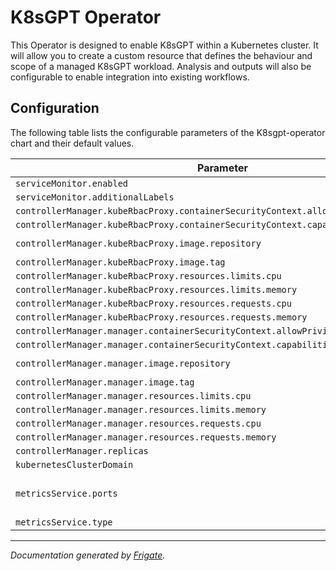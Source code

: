 
K8sGPT Operator
===========
This Operator is designed to enable K8sGPT within a Kubernetes cluster. It will allow you to create a custom resource that defines the behaviour and scope of a managed K8sGPT workload. Analysis and outputs will also be configurable to enable integration into existing workflows.


## Configuration

The following table lists the configurable parameters of the K8sgpt-operator chart and their default values.

<!---x-release-please-start-version-->

| Parameter                                                                           | Description | Default                                                                       |
|-------------------------------------------------------------------------------------|-------------|-------------------------------------------------------------------------------|
| `serviceMonitor.enabled`                                                            |             | `false`                                                                       |
| `serviceMonitor.additionalLabels`                                                   |             | `{}`
| `controllerManager.kubeRbacProxy.containerSecurityContext.allowPrivilegeEscalation` |             | `false`                                                                       |
| `controllerManager.kubeRbacProxy.containerSecurityContext.capabilities.drop`        |             | `["ALL"]`                                                                     |
| `controllerManager.kubeRbacProxy.image.repository`                                  |             | `"gcr.io/kubebuilder/kube-rbac-proxy"`                                        |
| `controllerManager.kubeRbacProxy.image.tag`                                         |             | `"v0.0.14"`                                                                   |
| `controllerManager.kubeRbacProxy.resources.limits.cpu`                              |             | `"500m"`                                                                      |
| `controllerManager.kubeRbacProxy.resources.limits.memory`                           |             | `"128Mi"`                                                                     |
| `controllerManager.kubeRbacProxy.resources.requests.cpu`                            |             | `"5m"`                                                                        |
| `controllerManager.kubeRbacProxy.resources.requests.memory`                         |             | `"64Mi"`                                                                      |
| `controllerManager.manager.containerSecurityContext.allowPrivilegeEscalation`       |             | `false`                                                                       |
| `controllerManager.manager.containerSecurityContext.capabilities.drop`              |             | `["ALL"]`                                                                     |
| `controllerManager.manager.image.repository`                                        |             | `"ghcr.io/k8sgpt-ai/k8sgpt-operator"`                                         |
| `controllerManager.manager.image.tag`                                               |             | `"v0.0.14"`                                                                    |
| `controllerManager.manager.resources.limits.cpu`                                    |             | `"500m"`                                                                      |
| `controllerManager.manager.resources.limits.memory`                                 |             | `"128Mi"`                                                                     |
| `controllerManager.manager.resources.requests.cpu`                                  |             | `"10m"`                                                                       |
| `controllerManager.manager.resources.requests.memory`                               |             | `"64Mi"`                                                                      |
| `controllerManager.replicas`                                                        |             | `1`                                                                           |
| `kubernetesClusterDomain`                                                           |             | `"cluster.local"`                                                             |
| `metricsService.ports`                                                              |             | `[{"name": "https", "port": 8443, "protocol": "TCP", "targetPort": "https"}]` |
| `metricsService.type`                                                               |             | `"ClusterIP"`                                                                 |

<!---x-release-please-end-->


---
_Documentation generated by [Frigate](https://frigate.readthedocs.io)._

